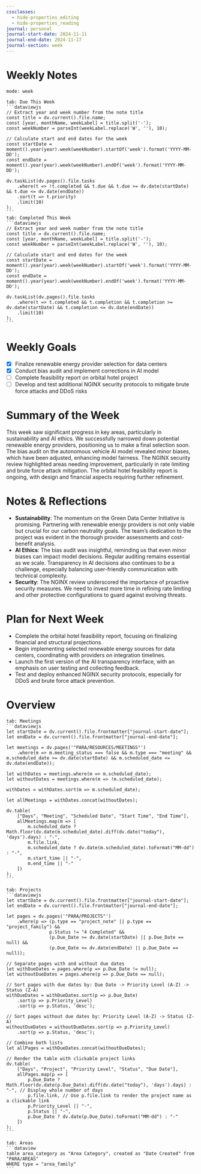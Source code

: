 ```yaml
---
cssclasses:
  - hide-properties_editing
  - hide-properties_reading
journal: personal
journal-start-date: 2024-11-11
journal-end-date: 2024-11-17
journal-section: week
---
```

# Weekly Notes
```calendar-timeline
mode: week
```
````tabs
tab: Due This Week
```dataviewjs
// Extract year and week number from the note title
const title = dv.current().file.name;
const [year, monthName, weekLabel] = title.split('-');
const weekNumber = parseInt(weekLabel.replace('W', ''), 10);

// Calculate start and end dates for the week
const startDate = moment().year(year).week(weekNumber).startOf('week').format('YYYY-MM-DD');
const endDate = moment().year(year).week(weekNumber).endOf('week').format('YYYY-MM-DD');

dv.taskList(dv.pages().file.tasks
    .where(t => !t.completed && t.due && t.due >= dv.date(startDate) && t.due <= dv.date(endDate))
    .sort(t => t.priority)
    .limit(10)
);
```
tab: Completed This Week
```dataviewjs
// Extract year and week number from the note title
const title = dv.current().file.name;
const [year, monthName, weekLabel] = title.split('-');
const weekNumber = parseInt(weekLabel.replace('W', ''), 10);

// Calculate start and end dates for the week
const startDate = moment().year(year).week(weekNumber).startOf('week').format('YYYY-MM-DD');
const endDate = moment().year(year).week(weekNumber).endOf('week').format('YYYY-MM-DD');

dv.taskList(dv.pages().file.tasks
    .where(t => t.completed && t.completion && t.completion >= dv.date(startDate) && t.completion <= dv.date(endDate))
    .limit(10)
);
```
````
# Weekly Goals
- [x]  Finalize renewable energy provider selection for data centers
- [x]  Conduct bias audit and implement corrections in AI model
- [ ] Complete feasibility report on orbital hotel project
- [ ]  Develop and test additional NGINX security protocols to mitigate brute force attacks and DDoS risks
# Summary of the Week
This week saw significant progress in key areas, particularly in sustainability and AI ethics. We successfully narrowed down potential renewable energy providers, positioning us to make a final selection soon. The bias audit on the autonomous vehicle AI model revealed minor biases, which have been adjusted, enhancing model fairness. The NGINX security review highlighted areas needing improvement, particularly in rate limiting and brute force attack mitigation. The orbital hotel feasibility report is ongoing, with design and financial aspects requiring further refinement.
# Notes & Reflections
- **Sustainability**: The momentum on the Green Data Center Initiative is promising. Partnering with renewable energy providers is not only viable but crucial for our carbon neutrality goals. The team’s dedication to the project was evident in the thorough provider assessments and cost-benefit analysis.
- **AI Ethics**: The bias audit was insightful, reminding us that even minor biases can impact model decisions. Regular auditing remains essential as we scale. Transparency in AI decisions also continues to be a challenge, especially balancing user-friendly communication with technical complexity.
- **Security**: The NGINX review underscored the importance of proactive security measures. We need to invest more time in refining rate limiting and other protective configurations to guard against evolving threats.
# Plan for Next Week
- Complete the orbital hotel feasibility report, focusing on finalizing financial and structural projections.
- Begin implementing selected renewable energy sources for data centers, coordinating with providers on integration timelines.
- Launch the first version of the AI transparency interface, with an emphasis on user testing and collecting feedback.
- Test and deploy enhanced NGINX security protocols, especially for DDoS and brute force attack prevention.
# Overview
````tabs
tab: Meetings
```dataviewjs
let startDate = dv.current().file.frontmatter["journal-start-date"];
let endDate = dv.current().file.frontmatter["journal-end-date"];

let meetings = dv.pages('"PARA/RESOURCES/MEETINGS"')
    .where(m => m.meeting_status === false && m.type === "meeting" && m.scheduled_date >= dv.date(startDate) && m.scheduled_date <= dv.date(endDate));

let withDates = meetings.where(m => m.scheduled_date);
let withoutDates = meetings.where(m => !m.scheduled_date);

withDates = withDates.sort(m => m.scheduled_date);

let allMeetings = withDates.concat(withoutDates);

dv.table(
    ["Days", "Meeting", "Scheduled Date", "Start Time", "End Time"],
    allMeetings.map(m => [
        m.scheduled_date ? Math.floor(dv.date(m.scheduled_date).diff(dv.date("today"), 'days').days) : "-",
        m.file.link,
        m.scheduled_date ? dv.date(m.scheduled_date).toFormat("MM-dd") : "-",
        m.start_time || "-",
        m.end_time || "-"
    ])
);
```

tab: Projects
```dataviewjs
let startDate = dv.current().file.frontmatter["journal-start-date"];
let endDate = dv.current().file.frontmatter["journal-end-date"];

let pages = dv.pages('"PARA/PROJECTS"')
    .where(p => (p.type == "project_note" || p.type == "project_family") && 
                p.Status != "4 Completed" && 
                (p.Due_Date >= dv.date(startDate) || p.Due_Date == null) && 
                (p.Due_Date <= dv.date(endDate) || p.Due_Date == null));

// Separate pages with and without due dates
let withDueDates = pages.where(p => p.Due_Date != null);
let withoutDueDates = pages.where(p => p.Due_Date == null);

// Sort pages with due dates by: Due Date -> Priority Level (A-Z) -> Status (Z-A)
withDueDates = withDueDates.sort(p => p.Due_Date)
    .sort(p => p.Priority_Level)
    .sort(p => p.Status, 'desc');

// Sort pages without due dates by: Priority Level (A-Z) -> Status (Z-A)
withoutDueDates = withoutDueDates.sort(p => p.Priority_Level)
    .sort(p => p.Status, 'desc');

// Combine both lists
let allPages = withDueDates.concat(withoutDueDates);

// Render the table with clickable project links
dv.table(
    ["Days", "Project", "Priority Level", "Status", "Due Date"],
    allPages.map(p => [
        p.Due_Date ? Math.floor(dv.date(p.Due_Date).diff(dv.date("today"), 'days').days) : "-", // Display whole number of days
        p.file.link, // Use p.file.link to render the project name as a clickable link
        p.Priority_Level || "-",
        p.Status || "-",
        p.Due_Date ? dv.date(p.Due_Date).toFormat("MM-dd") : "-"
    ])
);
```

tab: Areas
```dataview
table area_category as "Area Category", created as "Date Created" from "PARA/AREAS"
WHERE type = "area_family"
```
````